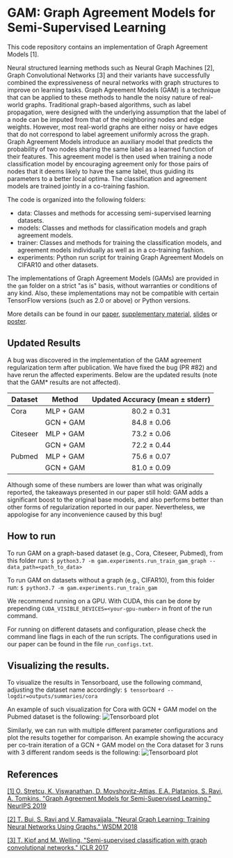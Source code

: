 # GAM: Graph Agreement Models for Semi-Supervised Learning

This code repository contains an implementation of Graph Agreement Models [1].

Neural structured learning methods such as Neural Graph Machines [2], Graph
Convolutional Networks [3] and their variants have successfully combined the
expressiveness of neural networks with graph structures to improve on learning
tasks. Graph Agreement Models (GAM) is a technique that can be applied to these
methods to handle the noisy nature of real-world graphs. Traditional graph-based
algorithms, such as label propagation, were designed with the underlying
assumption that the label of a node can be imputed from that of the neighboring
nodes and edge weights. However, most real-world graphs are either noisy or have
edges that do not correspond to label agreement uniformly across the graph.
Graph Agreement Models introduce an auxiliary model that predicts the
probability of two nodes sharing the same label as a learned function of their
features. This agreement model is then used when training a node classification
model by encouraging agreement only for those pairs of nodes that it deems
likely to have the same label, thus guiding its parameters to a better local
optima. The classification and agreement models are trained jointly in a
co-training fashion.

The code is organized into the following folders:

*   data: Classes and methods for accessing semi-supervised learning datasets.
*   models: Classes and methods for classification models and graph agreement
    models.
*   trainer: Classes and methods for training the classification models, and
    agreement models individually as well as in a co-training fashion.
*   experiments: Python run script for training Graph Agreement Models on
    CIFAR10 and other datasets.

The implementations of Graph Agreement Models (GAMs) are provided in the `gam`
folder on a strict "as is" basis, without warranties or conditions of any kind.
Also, these implementations may not be compatible with certain TensorFlow
versions (such as 2.0 or above) or Python versions.

More details can be found in our
[paper](https://papers.nips.cc/paper/9076-graph-agreement-models-for-semi-supervised-learning.pdf),
[supplementary material](https://papers.nips.cc/paper/9076-graph-agreement-models-for-semi-supervised-learning-supplemental.zip),
[slides](https://drive.google.com/open?id=1tWEMoyrbLnzfSfTfYFi9eWgZWaPKF3Uu) or
[poster](https://drive.google.com/file/d/1BZNR4B-xM41hdLLqx4mLsQ4KKJOhjgqV/view).

## Updated Results
A bug was discovered in the implementation of the GAM agreement regularization term after publication. We have fixed the bug (PR #82) and have rerun the affected experiments. Below are the updated results (note that the GAM* results are not affected). 

Dataset  | Method      | Updated Accuracy (mean ± stderr)
-------- | :---------: | :-------------: 
Cora     | MLP + GAM   | 80.2 ± 0.31 
&nbsp;   | GCN + GAM   | 84.8 ± 0.06 
Citeseer | MLP + GAM   | 73.2 ± 0.06
&nbsp;   | GCN + GAM   | 72.2 ± 0.44
Pubmed   | MLP + GAM   | 75.6 ± 0.07
&nbsp;   | GCN + GAM   | 81.0 ± 0.09

Although some of these numbers are lower than what was originally reported, the takeaways presented in our paper still hold: GAM adds a significant boost to the original base models, and also performs better than other forms of regularization reported in our paper. Nevertheless, we appologise for any inconvenience caused by this bug!

## How to run

To run GAM on a graph-based dataset (e.g., Cora, Citeseer, Pubmed), from this
folder run: `$ python3.7 -m gam.experiments.run_train_gam_graph
--data_path=<path_to_data>`

To run GAM on datasets without a graph (e.g., CIFAR10), from this folder run: `$
python3.7 -m gam.experiments.run_train_gam`

We recommend running on a GPU. With CUDA, this can be done by prepending
`CUDA_VISIBLE_DEVICES=<your-gpu-number>` in front of the run command.

For running on different datasets and configuration, please check the command
line flags in each of the run scripts. The configurations used in our paper can
be found in the file `run_configs.txt`.

## Visualizing the results.

To visualize the results in Tensorboard, use the following command, adjusting
the dataset name accordingly: `$ tensorboard --logdir=outputs/summaries/cora`

An example of such visualization for Cora with GCN + GAM model on the Pubmed
dataset is the following:
![Tensorboard plot](gam_gcn_pubmed.png?raw=true "GCN + GAM on Pubmed")

Similarly, we can run with multiple different parameter configurations and plot
the results together for comparison. An example showing the accuracy per
co-train iteration of a GCN + GAM model on the Cora dataset for 3 runs with 3
different random seeds is the following:
![Tensorboard plot](gam_gcn_cora_multiple_seeds.png?raw=true "GCN + GAM on Cora")

## References

[[1] O. Stretcu, K. Viswanathan, D. Movshovitz-Attias, E.A. Platanios, S. Ravi,
A. Tomkins. "Graph Agreement Models for Semi-Supervised Learning." NeurIPS
2019](https://papers.nips.cc/paper/9076-graph-agreement-models-for-semi-supervised-learning)

[[2] T. Bui, S. Ravi and V. Ramavajjala. "Neural Graph Learning: Training Neural
Networks Using Graphs." WSDM 2018](https://research.google/pubs/pub46568.pdf)

[[3] T. Kipf and M. Welling. "Semi-supervised classification with graph
convolutional networks." ICLR 2017](https://arxiv.org/pdf/1609.02907.pdf)
